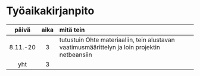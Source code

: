 # Työaikakirjanpito

päivä |aika |mitä tein |
:----:|:---:|:---------|
8.11.-20 | 3 |tutustuin Ohte materiaaliin, tein alustavan vaatimusmäärittelyn ja loin projektin netbeansiin |
yht | 3 | |
